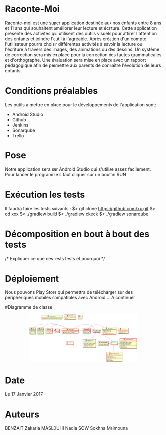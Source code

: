 # Raconte-Moi
Raconte-moi est une super application destinée aux nos enfants entre 8 ans et 11 ans qui souhaitent améliorer leur lecture et écriture.
Cette application présente des activités qui utilisent des outils visuels pour attirer l'attention des enfants et joindre l'outil à l'agréable. Après création d'un compte l'utilisateur pourra choisir différentes activités à savoir la lecture ou l'écriture à travers des images, des animations ou des dessins. Un système de correction sera mis en place pour la correction des fautes grammaticales et d'orthographe. Une évaluation sera mise en place avec un rapport pédagogique afin de permettre aux parents de connaître l'évolution de leurs enfants. 

# Conditions préalables
Les outils à mettre en place pour le développements de l'application sont: 
- Android Studio 
- Github
- Jenkins 
- Sonarqube
- Trello

# Pose
Notre application sera sur Android Studio qui s'utilise assez facilement. Pour lancer le programme il faut cliquer sur un bouton RUN

# Exécution les tests
Il faudra faire les tests suivants : 
$> git clone https://github.com/xx.git
$> cd xxx
$> ./gradlew build
$> ./gradlew ckeck
$> ./gradlew sonarqube

# Décomposition en bout à bout des tests

/* Expliquer ce que ces tests tests et pourquoi */


# Déploiement 
Nous pouvons Play Store qui permettra de télécharger sur des périphériques mobiles compatibles avec Android.... A continuer

#Diagramme de classe
<p align="center">
  <img src="DiagrammeDeClasse.png" width="350" height: 100px/>
</p>

# Date
Le 17 Janvier 2017

# Auteurs 
BENZAIT Zakaria
MASLOUHI Nadia
SOW Sokhna Maimouna
